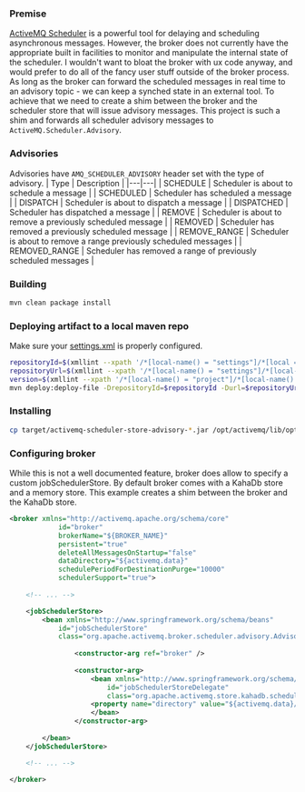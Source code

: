 ### Premise

[ActiveMQ Scheduler](https://activemq.apache.org/delay-and-schedule-message-delivery) is a powerful tool for delaying and scheduling asynchronous messages. However, the broker does not currently have the appropriate built in facilities to monitor and manipulate the internal state of the scheduler. I wouldn't want to bloat the broker with ux code anyway, and would prefer to do all of the fancy user stuff outside of the broker process. As long as the broker can forward the scheduled messages in real time to an advisory topic - we can keep a synched state in an external tool. To achieve that we need to create a shim between the broker and the scheduler store that will issue advisory messages. This project is such a shim and forwards all scheduler advisory messages to `ActiveMQ.Scheduler.Advisory`.

### Advisories
Advisories have `AMQ_SCHEDULER_ADVISORY` header set with the type of advisory.
| Type | Description |
|---|---|
| SCHEDULE | Scheduler is about to schedule a message |
| SCHEDULED | Scheduler has scheduled a message |
| DISPATCH | Scheduler is about to dispatch a message |
| DISPATCHED | Scheduler has dispatched a message |
| REMOVE | Scheduler is about to remove a previously scheduled message |
| REMOVED | Scheduler has removed a previously scheduled message |
| REMOVE_RANGE | Scheduler is about to remove a range previously scheduled messages |
| REMOVED_RANGE | Scheduler has removed a range of previously scheduled messages |

### Building
```bash
mvn clean package install
```

### Deploying artifact to a local maven repo
Make sure your [settings.xml](https://maven.apache.org/settings.html) is properly configured.
```bash
repositoryId=$(xmllint --xpath '/*[local-name() = "settings"]/*[local = "activeProfile"]/text()' ~/.m2/settings.xml)
repositoryUrl=$(xmllint --xpath '/*[local-name() = "settings"]/*[local-name() = "profiles"]/*[local-name() = "profile" and *[local-name() = "id"]/text() = "$artifactoryId"]' ~/.m2/settings.xml)
version=$(xmllint --xpath '/*[local-name() = "project"]/*[local-name() = "version"]/text()')
mvn deploy:deploy-file -DrepositoryId=$repositoryId -Durl=$repositoryUrl -Dpackaging=jar -DgroupId=org.apache.activemq -DartifactId=activemq-scheduler-store-advisory -Dversion=$version -Dfile=target/activemq-scheduler-store-advisory-$version.jar
```

### Installing 
```bash
cp target/activemq-scheduler-store-advisory-*.jar /opt/activemq/lib/optional/
```

### Configuring broker
While this is not a well documented feature, broker does allow to specify a custom jobSchedulerStore. By default broker comes with a KahaDb store and a memory store. This example creates a shim between the broker and the KahaDb store.

```xml
<broker xmlns="http://activemq.apache.org/schema/core"
            id="broker"
            brokerName="${BROKER_NAME}"
            persistent="true"
            deleteAllMessagesOnStartup="false"
            dataDirectory="${activemq.data}"
            schedulePeriodForDestinationPurge="10000"
            schedulerSupport="true">
	
	<!-- ... -->

	<jobSchedulerStore>
  		<bean xmlns="http://www.springframework.org/schema/beans" 
			id="jobSchedulerStore" 
		  	class="org.apache.activemq.broker.scheduler.advisory.AdvisoryJobSchedulerStore">
	  
    			<constructor-arg ref="broker" />
	  
    			<constructor-arg>
      				<bean xmlns="http://www.springframework.org/schema/beans" 
			      		id="jobSchedulerStoreDelegate" 
		      			class="org.apache.activemq.store.kahadb.scheduler.JobSchedulerStoreImpl">
					<property name="directory" value="${activemq.data}/scheduler" />
      				</bean>
    			</constructor-arg>
	  
  		</bean>
	</jobSchedulerStore>

	<!-- ... -->
	
</broker>
```

